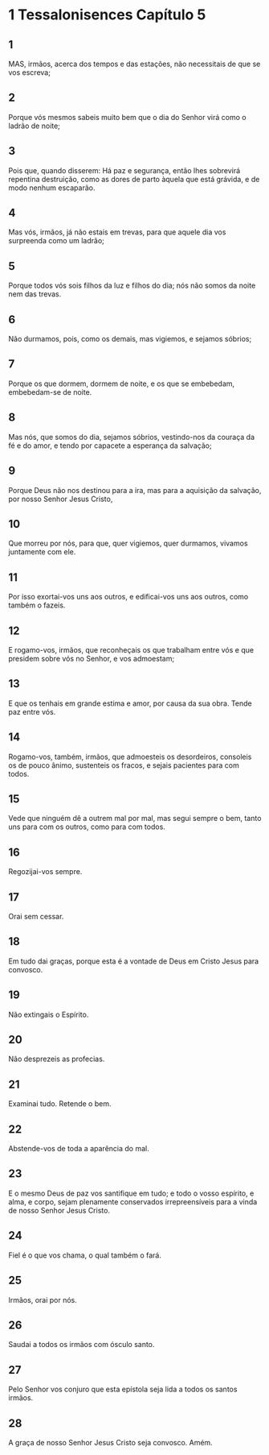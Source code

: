 # 1 Tessalonisences Capítulo 5

## 1
MAS, irmãos, acerca dos tempos e das estações, não necessitais de que se vos escreva;

## 2
Porque vós mesmos sabeis muito bem que o dia do Senhor virá como o ladrão de noite;

## 3
Pois que, quando disserem: Há paz e segurança, então lhes sobrevirá repentina destruição, como as dores de parto àquela que está grávida, e de modo nenhum escaparão.

## 4
Mas vós, irmãos, já não estais em trevas, para que aquele dia vos surpreenda como um ladrão;

## 5
Porque todos vós sois filhos da luz e filhos do dia; nós não somos da noite nem das trevas.

## 6
Não durmamos, pois, como os demais, mas vigiemos, e sejamos sóbrios;

## 7
Porque os que dormem, dormem de noite, e os que se embebedam, embebedam-se de noite.

## 8
Mas nós, que somos do dia, sejamos sóbrios, vestindo-nos da couraça da fé e do amor, e tendo por capacete a esperança da salvação;

## 9
Porque Deus não nos destinou para a ira, mas para a aquisição da salvação, por nosso Senhor Jesus Cristo,

## 10
Que morreu por nós, para que, quer vigiemos, quer durmamos, vivamos juntamente com ele.

## 11
Por isso exortai-vos uns aos outros, e edificai-vos uns aos outros, como também o fazeis.

## 12
E rogamo-vos, irmãos, que reconheçais os que trabalham entre vós e que presidem sobre vós no Senhor, e vos admoestam;

## 13
E que os tenhais em grande estima e amor, por causa da sua obra. Tende paz entre vós.

## 14
Rogamo-vos, também, irmãos, que admoesteis os desordeiros, consoleis os de pouco ânimo, sustenteis os fracos, e sejais pacientes para com todos.

## 15
Vede que ninguém dê a outrem mal por mal, mas segui sempre o bem, tanto uns para com os outros, como para com todos.

## 16
Regozijai-vos sempre.

## 17
Orai sem cessar.

## 18
Em tudo dai graças, porque esta é a vontade de Deus em Cristo Jesus para convosco.

## 19
Não extingais o Espírito.

## 20
Não desprezeis as profecias.

## 21
Examinai tudo. Retende o bem.

## 22
Abstende-vos de toda a aparência do mal.

## 23
E o mesmo Deus de paz vos santifique em tudo; e todo o vosso espírito, e alma, e corpo, sejam plenamente conservados irrepreensíveis para a vinda de nosso Senhor Jesus Cristo.

## 24
Fiel é o que vos chama, o qual também o fará.

## 25
Irmãos, orai por nós.

## 26
Saudai a todos os irmãos com ósculo santo.

## 27
Pelo Senhor vos conjuro que esta epístola seja lida a todos os santos irmãos.

## 28
A graça de nosso Senhor Jesus Cristo seja convosco. Amém.


